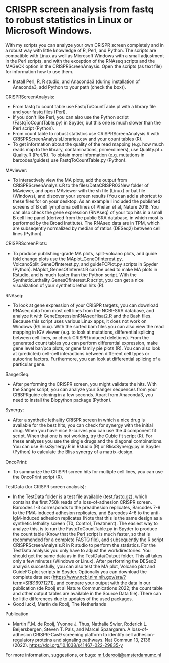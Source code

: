 # CRISPR screen analysis from fastq to robust statistics in Linux or Microsoft Windows.
With my scripts you can analyze your own CRISPR screen completely and in a robust way with little knowledge of R, Perl, and Python. 
The scripts are compatible with Linux as well as Microsoft Windows with a small adjustment in the Perl scripts, and with the exception of the RNAseq scripts and the MAGeCK option in the CRISPRScreenAnaysis.
Open the scripts (as text file) for information how to use them.
- Install Perl, R, R studio, and Anaconda3 (during installation of Anaconda3, add Python to your path (check the box)).

CRISPRScreenAnalysis:
- From fastq to count table use FastqToCountTable.pl with a library file and your fastq files (Perl). 
- If you don't like Perl, you can also use the Python script (FastqToCountTable.py) in Spyder, but this one is much slower than the Perl script (Python).
- From count table to robust statistics use CRISPRScreenAnalysis.R with CRISPRScreenAnalysisLibraries.csv and your count tables (R).
- To get information about the quality of the read mapping (e.g. how much reads map to the library, contaminations, primerdimers), use Quality.pl + Quality.R (Perl/R). To obtain more information (e.g. mutations in barcodes/guides) use FastqToCountTable.py (Python).

MAviewer:
- To interactively view the MA plots, add the output from CRISPRScreenAnalysis.R to the files/DataCRISPR03New folder of MAviewer, and open MAviewer with the sh file (Linux) or bat file (Windows), and discover your screen results (You can add a shortcut to these files for on your desktop. As an example I included the published screens of B cell lymphoma cell lines of Phelan et al, Nature 2018. You can also check the gene expression (RNAseq) of your top hits in a small B cell line panel (derived from the public SRA database, in which most is performed by the Broad Institute). The RNAseq data are in TPM, which are subseqently normalized by median of ratios (DESeq2) between cell lines (Python).

CRISPRScreenPlots:
- To produce publishing-grade MA plots, split-volcano plots, and guide fold change plots use the MAplot_GeneOfInterest.py, VolcanoSplit_GeneOfInterest.py, and guideFCPlot.py scripts in Spyder (Python). MAplot_GenesOfInterest.R can be used to make MA plots in Rstudio, and is much faster than the Python script. With the SyntheticLethality_GenesOfInterest.R script, you can get a nice visualization of your synthetic lethal hits (R). 

RNAseq:
- To look at gene expression of your CRISPR targets, you can download RNAseq data from most cell lines from the NCBI-SRA database, and analyze it with GeneExpressionRNAseqHisat2.R and the Bash files. Because this script uses various Linux apps, it does not work on Windows (R/Linux). With the sorted bam files you can also view the read mapping in IGV viewer (e.g. to look at mutations, differential splicing between cell lines, or check CRISPR induced deletions). From the generated count tables you can perform differential expression, make gene level bar/pca plots, or gene family pie plots (R). You can also look at (predicted) cell-cell interactions between different cell types or autocrine factors. Furthermore, you can look at differential splicing of a particular gene.

SangerSeq:
- After performing the CRISPR screen, you might validate the hits. With the Sanger script, you can analyze your Sanger sequences from your CRISPRguide cloning in a few seconds. Apart from Anaconda3, you need to install the Biopython package (Python). 

Synergy:
- After a synthetic lethality CRISPR screen in which a nice drug is available for the best hits, you can check for synergy with the initial drug. When you have nice S-curves you can use the 4 component fit script. When that one is not working, try the Cubic fit script (R). For these analyses you use the single drugs and the diagonal combinations. You can use BlissSynergy.R in Rstudio (R) or BlissSynergy.py in Spyder (Python) to calculate the Bliss synergy of a matrix-design.  

OncoPrint:
  - To summarize the CRISPR screen hits for multiple cell lines, you can use the OncoPrint script (R). 

TestData (for CRISPR screen analysis):
- In the TestData folder is a test file available (test.fastq.gz), which contains the first 750k reads of a loss-of-adhesion CRISPR screen. Barcodes 1-3 corresponds to the preadhesion replicates, Barcodes 7-9 to the PMA-induced adhesion replicates, and Barcodes 4-6 to the anti-IgM-induced adhesion replicates (Note that this is the same design as a synthetic lethality screen (T0, Control, Treatment). The easiest way to analyze this, is to run the FastqToCountTable.py in Spyder to produce the count table (Know that the Perl script is much faster, so that is recommended for a complete FASTQ file), and subsequently the R script CRISPRScreenAnalysis.R in R studio to perform the statistics. For the TestData analysis you only have to adjust the workdirectories. You should get the same data as in the TestData/Output folder. This all takes only a few minutes (Windows or Linux). After performing the DESeq2 analysis succesfully, you can also test the MA plot, Volcano plot and GuideFC plot scripts in Spyder. Optionally you can download the complete data set (https://www.ncbi.nlm.nih.gov/sra/?term=SRR16971271), and compare your output with the data in our publication (de Rooij et al Nature Communications 2022; the count table and other output tables are available in the Source Data file). There can be little differences due to updates of the used packages.
- Good luck!, Martin de Rooij, The Netherlands

Publication
- Martin F.M. de Rooij, Yvonne J. Thus, Nathalie Swier, Roderick L. Beijersbergen, Steven T. Pals, and Marcel Spaargaren. A loss-of-adhesion CRISPR-Cas9 screening platform to identify cell adhesion-regulatory proteins and signaling pathways. Nat Commun 13, 2136 (2022). https://doi.org/10.1038/s41467-022-29835-y

For more information, suggestions, or bugs: m.f.derooij@amsterdamumc.nl

